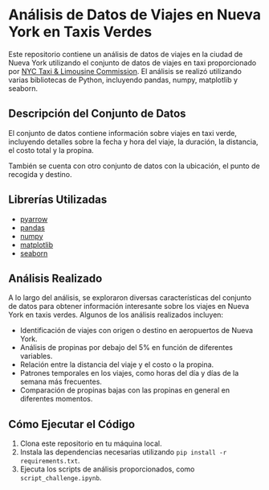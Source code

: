 # Análisis de Datos de Viajes en Nueva York en Taxis Verdes

Este repositorio contiene un análisis de datos de viajes en la ciudad de Nueva York utilizando el conjunto de datos de viajes en taxi proporcionado por [NYC Taxi & Limousine Commission](https://www1.nyc.gov/site/tlc/about/tlc-trip-record-data.page). El análisis se realizó utilizando varias bibliotecas de Python, incluyendo pandas, numpy, matplotlib y seaborn.

## Descripción del Conjunto de Datos

El conjunto de datos contiene información sobre viajes en taxi verde, incluyendo detalles sobre la fecha y hora del viaje, la duración, la distancia, el costo total y la propina. 

También se cuenta con otro conjunto de datos con la ubicación, el punto de recogida y destino.

## Librerías Utilizadas

- [pyarrow](https://arrow.apache.org/docs/python/index.html)
- [pandas](https://pandas.pydata.org/)
- [numpy](https://numpy.org/)
- [matplotlib](https://matplotlib.org/)
- [seaborn](https://seaborn.pydata.org/)

## Análisis Realizado

A lo largo del análisis, se exploraron diversas características del conjunto de datos para obtener información interesante sobre los viajes en Nueva York en taxis verdes. Algunos de los análisis realizados incluyen:

- Identificación de viajes con origen o destino en aeropuertos de Nueva York.
- Análisis de propinas por debajo del 5% en función de diferentes variables.
- Relación entre la distancia del viaje y el costo o la propina.
- Patrones temporales en los viajes, como horas del día y días de la semana más frecuentes.
- Comparación de propinas bajas con las propinas en general en diferentes momentos.

## Cómo Ejecutar el Código

1. Clona este repositorio en tu máquina local.
2. Instala las dependencias necesarias utilizando `pip install -r requirements.txt`.
3. Ejecuta los scripts de análisis proporcionados, como `script_challenge.ipynb`.


